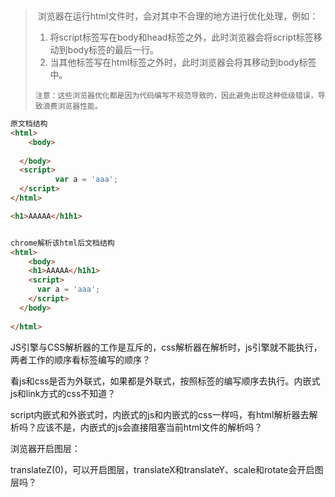 ​	

> ​	浏览器在运行html文件时，会对其中不合理的地方进行优化处理，例如：
>
> 1. 将script标签写在body和head标签之外，此时浏览器会将script标签移动到body标签的最后一行。
> 2. 当其他标签写在html标签之外时，此时浏览器会将其移动到body标签中。
>
> `注意：这些浏览器优化都是因为代码编写不规范导致的，因此避免出现这种低级错误，导致浪费浏览器性能。`

```html
原文档结构
<html>
	<body>
    
  </body>
  <script> 
		  var a = 'aaa';
  </script>
</html>

<h1>AAAAA</h1h1>


chrome解析该html后文档结构
<html>
	<body>
    <h1>AAAAA</h1h1>
    <script>  
      var a = 'aaa';
    </script>
  </body>
  
</html>
```



JS引擎与CSS解析器的工作是互斥的，css解析器在解析时，js引擎就不能执行，两者工作的顺序看标签编写的顺序？

​		看js和css是否为外联式，如果都是外联式，按照标签的编写顺序去执行。内嵌式js和link方式的css不知道？

script内嵌式和外嵌式时，内嵌式的js和内嵌式的css一样吗，有html解析器去解析吗？应该不是，内嵌式的js会直接阻塞当前html文件的解析吗？



浏览器开启图层：

translateZ(0)，可以开启图层，translateX和translateY、scale和rotate会开启图层吗？